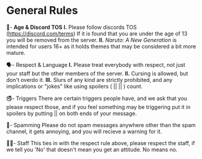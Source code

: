 # General Rules
🔞- **Age & Discord TOS**
**I.** Please follow discords TOS (https://discord.com/terms) If it is found that you are under the age of 13 you will be removed from the server. 
  **II.** *Naruto: A New Generation* is intended for users 16+ as it holds themes that may be considered a bit more mature.

🗣️- Respect & Language
**I.** Please treat everybody with respect, not just your staff but the other members of the server.
  **II.** Cursing is allowed, but don't overdo it.
    **III.**  Slurs of any kind are strictly prohibited, and any implications or "jokes" like using spoilers ( || || ) count. 

🚭- Triggers
There are certain triggers people have, and we ask that you please respect those, and if you feel something may be triggering put it in spoilers by putting || on both ends of your message.

💬- Spamming
Please do not spam messages anywhere other than the spam channel, it gets annoying, and you will recieve a warning for it.

👨‍💼- Staff
This ties in with the respect rule above, please respect the staff, if we tell you 'No' that doesn't mean you get an attitude. No means no.

<!---
slumberingone/slumberingone is a ✨ special ✨ repository because its `README.md` (this file) appears on your GitHub profile.
You can click the Preview link to take a look at your changes.
--->
